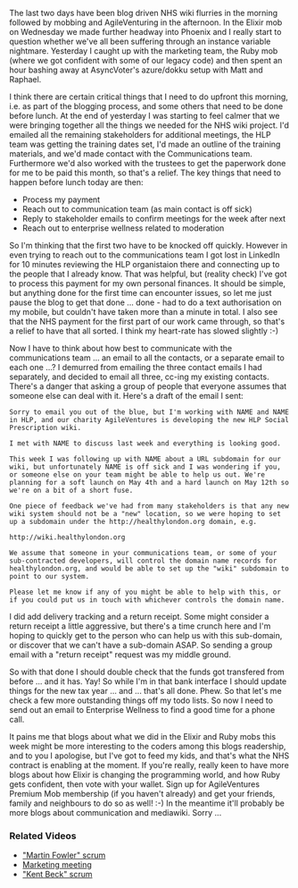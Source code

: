 The last two days have been blog driven NHS wiki flurries in the morning followed by mobbing and AgileVenturing in the afternoon.  In the Elixir mob on Wednesday we made further headway into Phoenix and I really start to question whether we've all been suffering through an instance variable nightmare.  Yesterday I caught up with the marketing team, the Ruby mob (where we got confident with some of our legacy code) and then spent an hour bashing away at AsyncVoter's azure/dokku setup with Matt and Raphael.

I think there are certain critical things that I need to do upfront this morning, i.e. as part of the blogging process, and some others that need to be done before lunch.  At the end of yesterday I was starting to feel calmer that we were bringing together all the things we needed for the NHS wiki project.  I'd emailed all the remaining stakeholders for additional meetings, the HLP team was getting the training dates set, I'd made an outline of the training materials, and we'd made contact with the Communications team.  Furthermore we'd also worked with the trustees to get the paperwork done for me to be paid this month, so that's a relief.  The key things that need to happen before lunch today are then:

* Process my payment
* Reach out to communication team (as main contact is off sick)
* Reply to stakeholder emails to confirm meetings for the week after next
* Reach out to enterprise wellness related to moderation

So I'm thinking that the first two have to be knocked off quickly. However in even trying to reach out to the communications team I got lost in LinkedIn for 10 minutes reviewing the HLP organistaion there and connecting up to the people that I already know.  That was helpful, but (reality check) I've got to process this payment for my own personal finances.  It should be simple, but anything done for the first time can encounter issues, so let me just pause the blog to get that done ... done - had to do a text authorisation on my mobile, but couldn't have taken more than a minute in total.  I also see that the NHS payment for the first part of our work came through, so that's a relief to have that all sorted.  I think my heart-rate has slowed slightly :-)

Now I have to think about how best to communicate with the communications team ... an email to all the contacts, or a separate email to each one ...?  I demurred from emailing the three contact emails I had separately, and decided to email all three, cc-ing my existing contacts.  There's a danger that asking a group of people that everyone assumes that someone else can deal with it.  Here's a draft of the email I sent:

```
Sorry to email you out of the blue, but I'm working with NAME and NAME in HLP, and our charity AgileVentures is developing the new HLP Social Prescription wiki.

I met with NAME to discuss last week and everything is looking good.

This week I was following up with NAME about a URL subdomain for our wiki, but unfortunately NAME is off sick and I was wondering if you, or someone else on your team might be able to help us out. We're planning for a soft launch on May 4th and a hard launch on May 12th so we're on a bit of a short fuse.

One piece of feedback we've had from many stakeholders is that any new wiki system should not be a "new" location, so we were hoping to set up a subdomain under the http://healthylondon.org domain, e.g.

http://wiki.healthylondon.org

We assume that someone in your communications team, or some of your sub-contracted developers, will control the domain name records for healthylondon.org, and would be able to set up the "wiki" subdomain to point to our system.

Please let me know if any of you might be able to help with this, or if you could put us in touch with whichever controls the domain name.
```

I did add delivery tracking and a return receipt.  Some might consider a return receipt a little aggressive, but there's a time crunch here and I'm hoping to quickly get to the person who can help us with this sub-domain, or discover that we can't have a sub-domain ASAP.  So sending a group email with a "return receipt" request was my middle ground.

So with that done I should double check that the funds got transfered from before ... and it has. Yay! So while I'm in that bank interface I should update things for the new tax year ... and ... that's all done. Phew.  So that let's me check a few more outstanding things off my todo lists.  So now I need to send out an email to Enterprise Wellness to find a good time for a phone call.

It pains me that blogs about what we did in the Elixir and Ruby mobs this week might be more interesting to the coders among this blogs readership, and to you I apologise, but I've got to feed my kids, and that's what the NHS contract is enabling at the moment.  If you're really, really keen to have more blogs about how Elixir is changing the programming world, and how Ruby gets confident, then vote with your wallet.  Sign up for AgileVentures Premium Mob membership (if you haven't already) and get your friends, family and neighbours to do so as well! :-)  In the meantime it'll probably be more blogs about communication and mediawiki. Sorry ...

### Related Videos

* ["Martin Fowler" scrum](https://www.youtube.com/edit?o=U&video_id=BW21_enHixI)
* [Marketing meeting](https://www.youtube.com/edit?o=U&video_id=nH0wPOZ9Ryk)
* ["Kent Beck" scrum](https://www.youtube.com/edit?o=U&video_id=tU7lTV99tYY)
